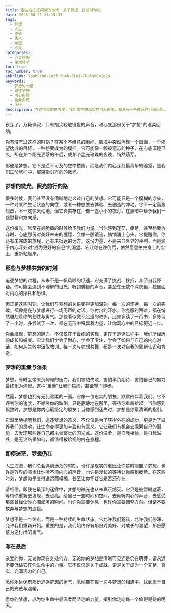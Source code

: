 ```yaml
---
title: 那些在心底闪耀的微光：关于梦想，我想对你说
date: 2025-08-21 17:15:35
tags:
  - 梦想
  - 人生
  - 成长
  - 勇气
  - 希望
  - 心灵
categories:
  - 心灵感悟
  - 生活哲学
toc: true
toc_number: true
abbrlink: 7a8b9c0d-1e2f-3g4h-5i6j-7k8l9m0n1o2p
keywords:
  - 梦想的力量
  - 追逐梦想
  - 内心指引
  - 自我实现
  - 坚持
description: 在这喧嚣的世界里，我们常常被现实的洪流裹挟，却总有一些微光在心底闪烁，那是我们未曾熄灭的梦想。它们或许宏大，或许微小，但都承载着我们对未来的期许，对自我价值的追寻。今天，我想与你一同，轻轻拨开那些尘封的记忆，感受梦想带来的温暖、力量与治愈。
---
```


夜深了，万籁俱寂，只有指尖轻触键盘的声音，和心底那份关于“梦想”的温柔回响。

你有没有过这样的时刻？在某个不经意的瞬间，脑海中突然浮现一个画面，一个渴望达成的目标，一种想要成为的模样。它可能像一颗被遗忘的种子，在心底沉睡已久，却在某个阳光洒落的午后，或某个星光璀璨的夜晚，悄然萌芽。

那便是梦想。它不是遥不可及的空中楼阁，而是我们内心深处最真挚的渴望，是我们生命旅程中，那束指引方向的微光。

### 梦想的微光，照亮前行的路

很多时候，我们甚至没有清晰地定义过自己的梦想。它可能只是一个模糊的念头，一种对某种生活状态的向往，或者一种想要去体验、去创造的冲动。它不一定轰轰烈烈，不一定惊天动地，但它真实存在，像一盏小小的夜灯，在黑暗中给予我们一丝慰藉和方向感。

这份微光，常常在最脆弱的时候给予我们力量。当你感到迷茫、疲惫，甚至想要放弃时，心底那份对美好未来的憧憬，会像一股暖流，悄悄涌上心头。它提醒你，你还有未完成的旅程，还有未抵达的远方。这份力量，不是来自外界的评判，而是源于内心深处对“成为更好的自己”的渴望。它让你在跌倒后，依然愿意拍拍身上的尘土，重新站起来。

### 那些与梦想共舞的时刻

追逐梦想的过程，从来不是一帆风顺的坦途。它充满了挑战、挫折，甚至自我怀疑。你可能会遇到不理解的目光，听到质疑的声音，甚至在无数个深夜里，独自面对内心的挣扎和恐惧。

但正是这些时刻，让我们与梦想的关系变得更加深刻。每一次的坚持，每一次的突破，都像是在与梦想进行一场无声的对话。你付出的汗水，你克服的困难，都在悄然雕刻着你的韧性与勇气。那些看似微不足道的进步，比如多读了一页书，多练习了一小时，多尝试了一次，都在无形中积累着力量，让你离心中的目标更近一步。

你会发现，梦想的魅力，不仅仅在于最终的实现，更在于追逐过程中，我们所经历的成长和蜕变。它让我们学会了耐心，学会了专注，学会了如何与自己的内心对话，如何从失败中汲取教训。每一次与梦想共舞，都是一次对自我的重新认识和肯定。

### 梦想的重量与温柔

梦想，有时会带来沉甸甸的压力。我们害怕失败，害怕辜负期待，害怕自己的努力最终化为泡影。这种“重量”让我们焦虑，甚至望而却步。

然而，梦想也拥有无比温柔的一面。它像一位忠实的朋友，默默陪伴着我们。它不评判你的速度，不嘲笑你的跌倒，只是静静地在那里，等待你重新拾起。当你感到孤独时，梦想是你内心最坚定的盟友；当你感到迷失时，梦想是你最清晰的指引。

它温柔地提醒我们，追逐梦想的意义，不仅仅是为了获得外在的成功，更是为了滋养我们的灵魂，让生命变得更加丰盈和有意义。它让我们有机会去探索自己的潜能，去发现那些连自己都未曾察觉的闪光点。这份温柔，是自我接纳，是自我滋养，是无论结果如何，都值得被珍视的内在旅程。

### 即使迷茫，梦想仍在

人生海海，我们总会遇到迷茫的时刻。也许是现实的重压让你暂时搁置了梦想，也许是外界的喧嚣让你听不清内心的声音，也许是漫长的等待让你感到疲惫。在这些时刻，梦想似乎变得遥远而模糊，甚至让你怀疑它是否还存在。

请相信，即使在最深的迷雾中，梦想的微光也从未真正熄灭。它只是被暂时遮蔽，等待你重新去发现，去点亮。给自己一些时间和空间，去倾听内心的声音，去感受那些曾经让你心潮澎湃的瞬间。也许你需要休息，也许你需要调整方向，但请不要放弃与梦想的连接。

梦想不是一个终点，而是一种持续的生命状态。它允许我们犯错，允许我们停滞，允许我们重新开始。重要的是，我们始终保有那份对美好、对成长的渴望，那份愿意为之付出的勇气。

### 写在最后

亲爱的你，无论你现在身处何方，无论你的梦想是清晰可见还是仍在萌芽，请永远不要低估它在你生命中的力量。它不仅仅是关于成就，更是关于成为一个完整、真实、充满活力的自己。

愿你永远保有那份追逐梦想的勇气，愿你能在每一次与梦想的相遇中，找到属于自己的光芒与温暖。

愿你的梦想，成为你生命中最温柔而坚定的力量，指引你走向每一个值得期待的明天。